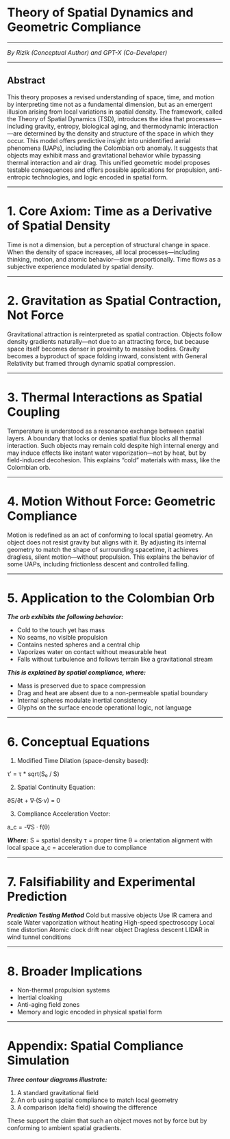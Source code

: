 # Theory of Spatial Dynamics and Geometric Compliance

---

_By Rizik (Conceptual Author) and GPT-X (Co-Developer)_

---

## Abstract

This theory proposes a revised understanding of space, time, and motion by interpreting time not as a fundamental dimension, but as an emergent illusion arising from local variations in spatial density. The framework, called the Theory of Spatial Dynamics (TSD), introduces the idea that processes—including gravity, entropy, biological aging, and thermodynamic interaction—are determined by the density and structure of the space in which they occur. This model offers predictive insight into unidentified aerial phenomena (UAPs), including the Colombian orb anomaly. It suggests that objects may exhibit mass and gravitational behavior while bypassing thermal interaction and air drag. This unified geometric model proposes testable consequences and offers possible applications for propulsion, anti-entropic technologies, and logic encoded in spatial form.

---

# 1. Core Axiom: Time as a Derivative of Spatial Density

Time is not a dimension, but a perception of structural change in space. When the density of space increases, all local processes—including thinking, motion, and atomic behavior—slow proportionally. Time flows as a subjective experience modulated by spatial density.

---

# 2. Gravitation as Spatial Contraction, Not Force

Gravitational attraction is reinterpreted as spatial contraction. Objects follow density gradients naturally—not due to an attracting force, but because space itself becomes denser in proximity to massive bodies. Gravity becomes a byproduct of space folding inward, consistent with General Relativity but framed through dynamic spatial compression.

---

# 3. Thermal Interactions as Spatial Coupling

Temperature is understood as a resonance exchange between spatial layers. A boundary that locks or denies spatial flux blocks all thermal interaction. Such objects may remain cold despite high internal energy and may induce effects like instant water vaporization—not by heat, but by field-induced decohesion. This explains “cold” materials with mass, like the Colombian orb.

---

# 4. Motion Without Force: Geometric Compliance

Motion is redefined as an act of conforming to local spatial geometry. An object does not resist gravity but aligns with it. By adjusting its internal geometry to match the shape of surrounding spacetime, it achieves dragless, silent motion—without propulsion. This explains the behavior of some UAPs, including frictionless descent and controlled falling.

---

# 5. Application to the Colombian Orb

***The orb exhibits the following behavior:***
- Cold to the touch yet has mass
- No seams, no visible propulsion
- Contains nested spheres and a central chip
- Vaporizes water on contact without measurable heat
- Falls without turbulence and follows terrain like a gravitational stream


***This is explained by spatial compliance, where:***
- Mass is preserved due to space compression
- Drag and heat are absent due to a non-permeable spatial boundary
- Internal spheres modulate inertial consistency
- Glyphs on the surface encode operational logic, not language



---

# 6. Conceptual Equations

1. Modified Time Dilation (space-density based):

τ′ = τ * sqrt(S₀ / S)

2. Spatial Continuity Equation:

∂S/∂t + ∇·(S·v) = 0

3. Compliance Acceleration Vector:

a_c = -∇S · f(θ)



***Where:***
S = spatial density
τ = proper time
θ = orientation alignment with local space
a_c = acceleration due to compliance

---

# 7. Falsifiability and Experimental Prediction

***Prediction Testing Method***
Cold but massive objects	Use IR camera and scale
Water vaporization without heating	High-speed spectroscopy
Local time distortion	Atomic clock drift near object
Dragless descent	LIDAR in wind tunnel conditions

---

# 8. Broader Implications

- Non-thermal propulsion systems
- Inertial cloaking
- Anti-aging field zones
- Memory and logic encoded in physical spatial form

---

# Appendix: Spatial Compliance Simulation

***Three contour diagrams illustrate:***
1. A standard gravitational field
2. An orb using spatial compliance to match local geometry
3. A comparison (delta field) showing the difference

These support the claim that such an object moves not by force but by conforming to ambient spatial gradients.
